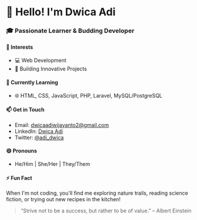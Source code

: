 # 👋 Hello! I'm Dwica Adi

### 🎓 Passionate Learner & Budding Developer

#### 👀 Interests
- 💻 Web Development
- 🚀 Building Innovative Projects

#### 🌱 Currently Learning
- 🌐 HTML, CSS, JavaScript, PHP, Laravel, MySQL/PostgreSQL

#### 📫 Get in Touch
- Email: dwicaadiwijayanto2@gmail.com
- LinkedIn: [Dwica Adi](#)
- Twitter: [@adi_dwica](https://)

#### 😄 Pronouns
- He/Him | She/Her | They/Them

#### ⚡ Fun Fact
When I'm not coding, you'll find me exploring nature trails, reading science fiction, or trying out new recipes in the kitchen!

> “Strive not to be a success, but rather to be of value.” – Albert Einstein

